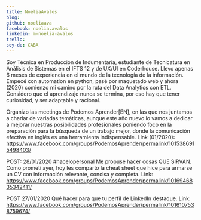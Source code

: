 ```yaml
---
title: NoeliaAvalos
blog: 
github: noeliaava
facebook: noelia.avalos
linkedin: m-noelia-avalos
trello: 
soy-de: CABA
---
```


Soy Técnica en Producción de Indumentaria, estudiante de Tecnicatura en Análisis de Sistemas en el IFTS 12 y de UX/UI en
Coderhouse. Llevo apenas 6 meses de experiencia en el mundo de la tecnología de la información. Empecé con automation en 
python, pasé por maquetado web y ahora (2020) comienzo mi camino por la ruta del Data Analytics con ETL. Considero que el
aprendizaje nunca se termina, por eso hay que tener curiosidad, y ser adaptable y racional.

Organizo las meetings de Podemos Aprender[EN], en las que nos juntamos a charlar de variadas temáticas, aunque este año
nuevo lo vamos a dedicar a mejorar nuestras posibilidades profesionales poniendo foco en la preparación para la búsqueda
de un trabajo mejor, donde la comunicación efectiva en inglés es una herramienta indispensable.
Link (01/2020): https://www.facebook.com/groups/PodemosAprender/permalink/1015386915498403/



POST: 28/01/2020
#hacelopersonal Me propuse hacer cosas QUE SIRVAN. Como prometí ayer, hoy les comparto la cheat sheet que hice para armarse 
un CV con información relevante, concisa y completa. 
Link: https://www.facebook.com/groups/PodemosAprender/permalink/1016946835342411/

POST 27/01/2020
Qué hacer para que tu perfil de LinkedIn destaque.
Link: https://www.facebook.com/groups/PodemosAprender/permalink/1016107538759674/
